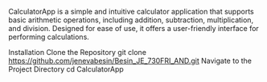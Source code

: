 

CalculatorApp is a simple and intuitive calculator application that supports basic arithmetic operations, 
including addition, subtraction, multiplication, and division. Designed for ease of use, it offers a user-friendly interface for performing calculations.

Installation
Clone the Repository
  git clone https://github.com/jenevabesin/Besin_JE_730FRI_AND.git
Navigate to the Project Directory
  cd CalculatorApp

